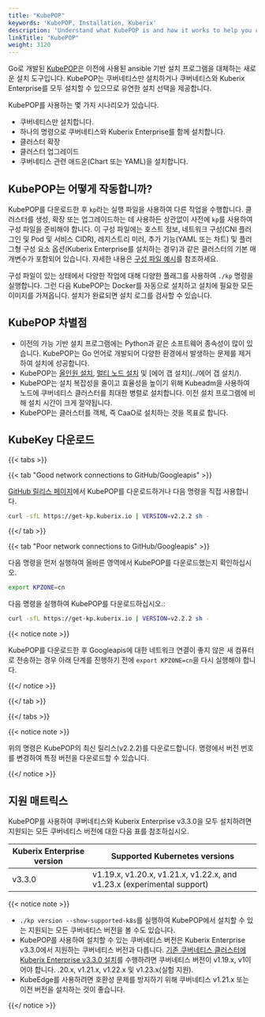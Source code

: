 ```yaml
---
title: "KubePOP"
keywords: 'KubePOP, Installation, Kuberix'
description: 'Understand what KubePOP is and how it works to help you create, scale and upgrade your Kubernetes cluster.'
linkTitle: "KubePOP"
weight: 3120
---
```


Go로 개발된 [KubePOP](https://github.com/ke/kubepop)은 이전에 사용된 ansible 기반 설치 프로그램을 대체하는 새로운 설치 도구입니다. KubePOP는 쿠버네티스만 설치하거나 쿠버네티스와 Kuberix Enterprise를 모두 설치할 수 있으므로 유연한 설치 선택을 제공합니다.

KubePOP를 사용하는 몇 가지 시나리오가 있습니다.

- 쿠버네티스만 설치합니다.
- 하나의 명령으로 쿠버네티스와 Kuberix Enterprise를 함께 설치합니다.
- 클러스터 확장
- 클러스터 업그레이드
- 쿠버네티스 관련 애드온(Chart 또는 YAML)을 설치합니다.

## KubePOP는 어떻게 작동합니까?

KubePOP를 다운로드한 후 `kp`라는 실행 파일을 사용하여 다른 작업을 수행합니다. 클러스터를 생성, 확장 또는 업그레이드하는 데 사용하든 상관없이 사전에 `kp`를 사용하여 구성 파일을 준비해야 합니다. 이 구성 파일에는 호스트 정보, 네트워크 구성(CNI 플러그인 및 Pod 및 서비스 CIDR), 레지스트리 미러, 추가 기능(YAML 또는 차트) 및 플러그형 구성 요소 옵션(Kuberix Enterprise를 설치하는 경우)과 같은 클러스터의 기본 매개변수가 포함되어 있습니다. 자세한 내용은 [구성 파일 예시](https://github.com/ke/kubepop/blob/release-2.2/docs/config-example.md)를 참조하세요.

구성 파일이 있는 상태에서 다양한 작업에 대해 다양한 플래그를 사용하여 `./kp` 명령을 실행합니다. 그런 다음 KubePOP는 Docker를 자동으로 설치하고 설치에 필요한 모든 이미지를 가져옵니다. 설치가 완료되면 설치 로그를 검사할 수 있습니다.

## KubePOP 차별점

- 이전의 가능 기반 설치 프로그램에는 Python과 같은 소프트웨어 종속성이 많이 있습니다. KubePOP는 Go 언어로 개발되어 다양한 환경에서 발생하는 문제를 제거하여 설치에 성공합니다.
- KubePOP는 [올인원 설치](../../../quick-start/all-in-one-on-linux/), [멀티 노드 설치]( ../multioverview/) 및 [에어 갭 설치](../에어 갭 설치/).
- KubePOP는 설치 복잡성을 줄이고 효율성을 높이기 위해 Kubeadm을 사용하여 노드에 쿠버네티스 클러스터를 최대한 병렬로 설치합니다. 이전 설치 프로그램에 비해 설치 시간이 크게 절약됩니다.
- KubePOP는 클러스터를 객체, 즉 CaaO로 설치하는 것을 목표로 합니다.

## KubeKey 다운로드

{{< tabs >}}

{{< tab "Good network connections to GitHub/Googleapis" >}}

[GitHub 릴리스 페이지](https://github.com/ke/kubepop/releases)에서 KubePOP를 다운로드하거나 다음 명령을 직접 사용합니다.

```bash
curl -sfL https://get-kp.kuberix.io | VERSION=v2.2.2 sh -
```

{{</ tab >}}

{{< tab "Poor network connections to GitHub/Googleapis" >}}

다음 명령을 먼저 실행하여 올바른 영역에서 KubePOP를 다운로드했는지 확인하십시오.

```bash
export KPZONE=cn
```

다음 명령을 실행하여 KubePOP를 다운로드하십시오.:

```bash
curl -sfL https://get-kp.kuberix.io | VERSION=v2.2.2 sh -
```

{{< notice note >}}

KubePOP를 다운로드한 후 Googleapis에 대한 네트워크 연결이 좋지 않은 새 컴퓨터로 전송하는 경우 아래 단계를 진행하기 전에 `export KPZONE=cn`을 다시 실행해야 합니다.

{{</ notice >}} 

{{</ tab >}}

{{</ tabs >}}

{{< notice note >}}

위의 명령은 KubePOP의 최신 릴리스(v2.2.2)를 다운로드합니다. 명령에서 버전 번호를 변경하여 특정 버전을 다운로드할 수 있습니다.

{{</ notice >}}

## 지원 매트릭스

KubePOP를 사용하여 쿠버네티스와 Kuberix Enterprise v3.3.0을 모두 설치하려면 지원되는 모든 쿠버네티스 버전에 대한 다음 표를 참조하십시오.

| Kuberix Enterprise version | Supported Kubernetes versions                                          |
| -------------------------- | ---------------------------------------------------------------------- |
| v3.3.0                     | v1.19.x, v1.20.x, v1.21.x, v1.22.x, and v1.23.x (experimental support) |

{{< notice note >}} 

- `./kp version --show-supported-k8s`를 실행하여 KubePOP에서 설치할 수 있는 지원되는 모든 쿠버네티스 버전을 볼 수도 있습니다.
- KubePOP를 사용하여 설치할 수 있는 쿠버네티스 버전은 Kuberix Enterprise v3.3.0에서 지원하는 쿠버네티스 버전과 다릅니다. [기존 쿠버네티스 클러스터에 Kuberix Enterprise v3.3.0 설치](../../../installing-on-kubernetes/introduction/overview/)를 수행하려면 쿠버네티스 버전이 v1.19.x, v1이어야 합니다. .20.x, v1.21.x, v1.22.x 및 v1.23.x(실험 지원).
- KubeEdge를 사용하려면 호환성 문제를 방지하기 위해 쿠버네티스 v1.21.x 또는 이전 버전을 설치하는 것이 좋습니다.

{{</ notice >}}

